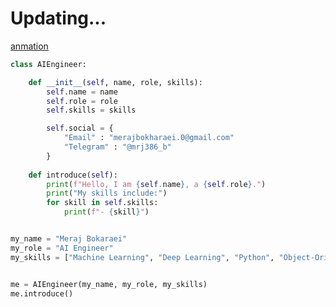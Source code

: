 # Updating...

[anmation](https://gist.github.com/mrj386/b1968364db5067b3974757d479aa5d59)

``` Python
class AIEngineer:

    def __init__(self, name, role, skills):
        self.name = name
        self.role = role
        self.skills = skills

        self.social = {
            "Email" : "merajbokharaei.0@gmail.com"
            "Telegram" : "@mrj386_b"
        }
        
    def introduce(self):
        print(f"Hello, I am {self.name}, a {self.role}.")
        print("My skills include:")
        for skill in self.skills:
            print(f"- {skill}")


my_name = "Meraj Bokaraei"
my_role = "AI Engineer"
my_skills = ["Machine Learning", "Deep Learning", "Python", "Object-Oriented Programming"]


me = AIEngineer(my_name, my_role, my_skills)
me.introduce()
```

<!---
mrj386/mrj386 is a ✨ special ✨ repository because its `README.md` (this file) appears on your GitHub profile.
You can click the Preview link to take a look at your changes.
--->
